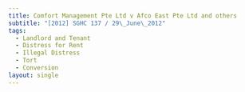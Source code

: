 ```yaml
---
title: Comfort Management Pte Ltd v Afco East Pte Ltd and others
subtitle: "[2012] SGHC 137 / 29\_June\_2012"
tags:
  - Landlord and Tenant
  - Distress for Rent
  - Illegal Distress
  - Tort
  - Conversion
layout: single
---
```


